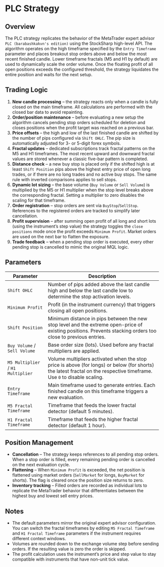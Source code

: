 # PLC Strategy

## Overview

The PLC strategy replicates the behavior of the MetaTrader expert advisor `PLC (barabashkakvn's edition)` using the StockSharp high-level API. The algorithm operates on the high timeframe specified by the `Entry Timeframe` parameter and places breakout stop orders above and below the most recent finished candle. Lower timeframe fractals (M5 and H1 by default) are used to dynamically scale the order volume. Once the floating profit of all open positions exceeds the configured threshold, the strategy liquidates the entire position and waits for the next setup.

## Trading Logic

1. **New candle processing** – the strategy reacts only when a candle is fully closed on the main timeframe. All calculations are performed with the closed bar data to avoid repainting.
2. **Order/position maintenance** – before evaluating a new setup the algorithm cancels pending stop orders scheduled for deletion and closes positions when the profit target was reached on a previous bar.
3. **Price offsets** – the high and low of the last finished candle are shifted by the number of pips configured via `Shift OHLC`. The pip size is automatically adjusted for 3- or 5-digit forex symbols.
4. **Fractal updates** – dedicated subscriptions track fractal patterns on the M5 and H1 timeframes. The most recent upward and downward fractal values are stored whenever a classic five-bar pattern is completed.
5. **Distance check** – a new buy stop is placed only if the shifted high is at least `Shift Position` pips above the highest entry price of open long trades, or if there are no long trades and no active buy stops. The same rule with inverted comparisons applies to sell stops.
6. **Dynamic lot sizing** – the base volume (`Buy Volume` or `Sell Volume`) is multiplied by the M5 or H1 multiplier when the stop level breaks above the corresponding fractal. Setting a multiplier to zero disables the scaling for that timeframe.
7. **Order registration** – stop orders are sent via `BuyStop`/`SellStop`. References to the registered orders are tracked to simplify later cancellation.
8. **Profit supervision** – after summing open profit of all long and short lots (using the instrument’s step value) the strategy toggles the `close positions` mode once the profit exceeds `Minimum Profit`. Market orders are used on the next bar to flatten the exposure.
9. **Trade feedback** – when a pending stop order is executed, every other pending stop is cancelled to mimic the original MQL logic.

## Parameters

| Parameter | Description |
|-----------|-------------|
| `Shift OHLC` | Number of pips added above the last candle high and below the last candle low to determine the stop activation levels. |
| `Minimum Profit` | Profit (in the instrument currency) that triggers closing all open positions. |
| `Shift Position` | Minimum distance in pips between the new stop level and the extreme open-price of existing positions. Prevents stacking orders too close to previous entries. |
| `Buy Volume` / `Sell Volume` | Base order size (lots). Used before any fractal multipliers are applied. |
| `M5 Multiplier` / `H1 Multiplier` | Volume multipliers activated when the stop price is above (for longs) or below (for shorts) the latest fractal on the respective timeframe. Use `0` to disable scaling. |
| `Entry Timeframe` | Main timeframe used to generate entries. Each finished candle on this timeframe triggers a new evaluation. |
| `M5 Fractal Timeframe` | Timeframe that feeds the lower fractal detector (default 5 minutes). |
| `H1 Fractal Timeframe` | Timeframe that feeds the higher fractal detector (default 1 hour). |

## Position Management

- **Cancellation** – The strategy keeps references to all pending stop orders. When a stop order is filled, every remaining pending order is cancelled on the next evaluation cycle.
- **Flattening** – When `Minimum Profit` is exceeded, the net position is flattened using market orders (`SellMarket` for longs, `BuyMarket` for shorts). The flag is cleared once the position size returns to zero.
- **Inventory tracking** – Filled orders are recorded as individual lots to replicate the MetaTrader behavior that differentiates between the highest buy and lowest sell entry prices.

## Notes

- The default parameters mirror the original expert advisor configuration. You can switch the fractal timeframes by editing `M5 Fractal Timeframe` and `H1 Fractal Timeframe` parameters if the instrument requires different context windows.
- Volumes are rounded down to the exchange volume step before sending orders. If the resulting value is zero the order is skipped.
- The profit calculation uses the instrument’s price and step value to stay compatible with instruments that have non-unit tick value.

